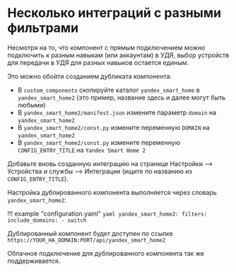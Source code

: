 # Несколько интеграций с разными фильтрами
Несмотря на то, что компонент с прямым подключением можно подключить к разным навыкам (или аккаунтам) в УДЯ, выбор устройств для передачи в УДЯ для разных навыков остается единым.

Это можно обойти созданием дубликата компонента:

* В `custom_components` скопируйте каталог `yandex_smart_home` в `yandex_smart_home2` (это пример, название здесь и далее могут быть любыми)
* В `yandex_smart_home2/manifest.json` измените параметр `domain` на `yandex_smart_home2`
* В `yandex_smart_home2/const.py` измените переменную `DOMAIN` на `yandex_smart_home2`
* В `yandex_smart_home2/const.py` измените переменную `CONFIG_ENTRY_TITLE` на `Yandex Smart Home 2`

Добавьте вновь созданную интеграцию на странице Настройки --> Устройства и службы --> Интеграции (ищите по названию из `CONFIG_ENTRY_TITLE`).

Настройка дублированного компонента выполняется через словарь `yandex_smart_home2`:

!!! example "configuration.yaml"
    ```yaml
    yandex_smart_home2:
      filters:
        include_domains:
          - switch
    ```

Дублированный компонент будет доступен по ссылке `https://YOUR_HA_DOMAIN:PORT/api/yandex_smart_home2`

Облачное подключение для дублированного компонента так же поддерживается.
